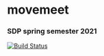 # movemeet

### SDP spring semester 2021

[![Build Status](https://api.cirrus-ci.com/github/USER/REPO.svg)](https://cirrus-ci.com/github/USER/REPO)